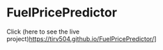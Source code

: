 # FuelPricePredictor


Click (here to see the live project)https://tirv504.github.io/FuelPricePredictor/]